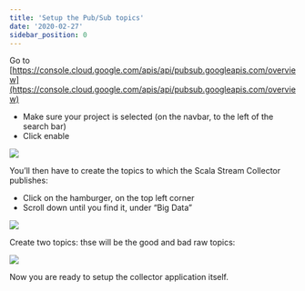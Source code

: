 ```yaml
---
title: 'Setup the Pub/Sub topics'
date: '2020-02-27'
sidebar_position: 0
---
```


Go to [https://console.cloud.google.com/apis/api/pubsub.googleapis.com/overview](https://console.cloud.google.com/apis/api/pubsub.googleapis.com/overview)

- Make sure your project is selected (on the navbar, to the left of the search bar)
- Click enable

![](images/gcloud-enable-pubsub-1.png)

You’ll then have to create the topics to which the Scala Stream Collector publishes:

- Click on the hamburger, on the top left corner
- Scroll down until you find it, under “Big Data”

![](images/gcloud-enable-pubsub-2.png)

Create two topics: thse will be the good and bad raw topics:

![](images/gcloud-enable-pubsub-3.png)

Now you are ready to setup the collector application itself.

